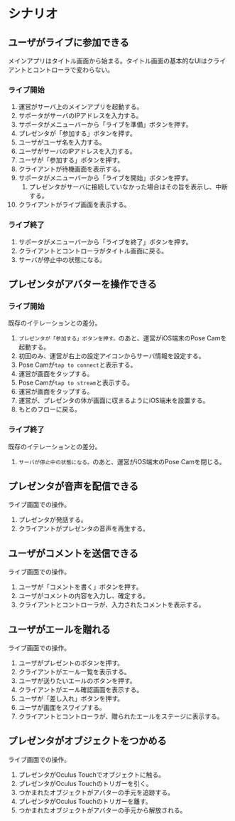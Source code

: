 # シナリオ

## ユーザがライブに参加できる

メインアプリはタイトル画面から始まる。タイトル画面の基本的なUIはクライアントとコントローラで変わらない。

### ライブ開始

1. 運営がサーバ上のメインアプリを起動する。
2. サポータがサーバのIPアドレスを入力する。
3. サポータがメニューバーから「ライブを準備」ボタンを押す。
4. プレゼンタが「参加する」ボタンを押す。
5. ユーザがユーザ名を入力する。
6. ユーザがサーバのIPアドレスを入力する。
7. ユーザが「参加する」ボタンを押す。
8. クライアントが待機画面を表示する。
9. サポータがメニューバーから「ライブを開始」ボタンを押す。
   1. プレゼンタがサーバに接続していなかった場合はその旨を表示し、中断する。
10. クライアントがライブ画面を表示する。

### ライブ終了

1. サポータがメニューバーから「ライブを終了」ボタンを押す。
2. クライアントとコントローラがタイトル画面に戻る。
3. サーバが停止中の状態になる。

## プレゼンタがアバターを操作できる

### ライブ開始

既存のイテレーションとの差分。

1. `プレゼンタが「参加する」ボタンを押す。`のあと、運営がiOS端末のPose Camを起動する。
2. 初回のみ、運営が右上の設定アイコンからサーバ情報を設定する。
3. Pose Camが`tap to connect`と表示する。
4. 運営が画面をタップする。
5. Pose Camが`tap to stream`と表示する。
6. 運営が画面をタップする。
7. 運営が、プレゼンタの体が画面に収まるようにiOS端末を設置する。
8. もとのフローに戻る。

### ライブ終了

既存のイテレーションとの差分。

1. `サーバが停止中の状態になる。`のあと、運営がiOS端末のPose Camを閉じる。

## プレゼンタが音声を配信できる

ライブ画面での操作。

1. プレゼンタが発話する。
2. クライアントがプレゼンタの音声を再生する。

## ユーザがコメントを送信できる

ライブ画面での操作。

1. ユーザが「コメントを書く」ボタンを押す。
2. ユーザがコメントの内容を入力し、確定する。
3. クライアントとコントローラが、入力されたコメントを表示する。

## ユーザがエールを贈れる

ライブ画面での操作。

1. ユーザがプレゼントのボタンを押す。
2. クライアントがエール一覧を表示する。
3. ユーザが送りたいエールのボタンを押す。
4. クライアントがエール確認画面を表示する。
5. ユーザが「差し入れ」ボタンを押す。
6. ユーザが画面をスワイプする。
7. クライアントとコントローラが、贈られたエールをステージに表示する。

## プレゼンタがオブジェクトをつかめる

ライブ画面での操作。

1. プレゼンタがOculus Touchでオブジェクトに触る。
2. プレゼンタがOculus Touchのトリガーを引く。
3. つかまれたオブジェクトがアバターの手元を追跡する。
4. プレゼンタがOculus Touchのトリガーを離す。
5. つかまれたオブジェクトがアバターの手元から解放される。